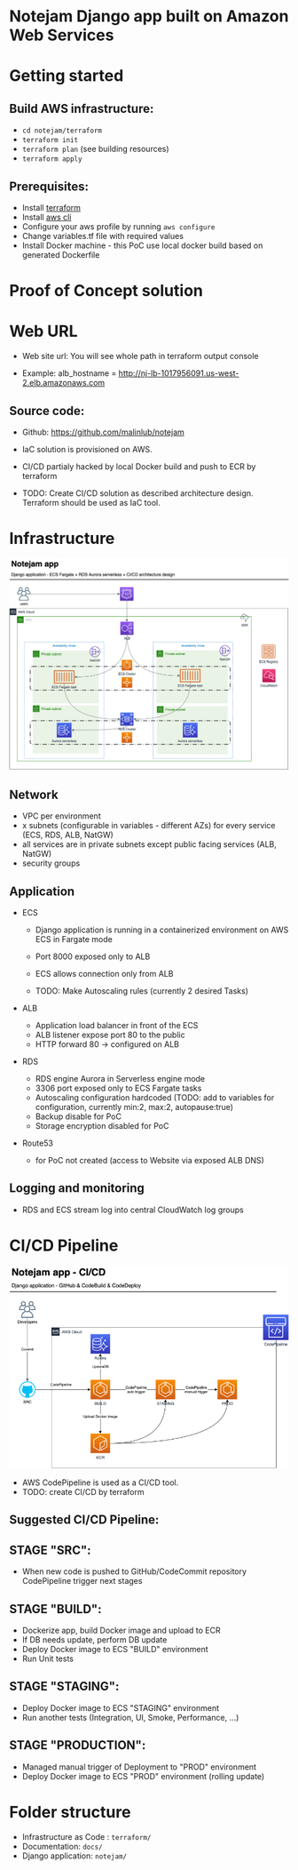 Notejam Django app built on Amazon Web Services
=
Getting started
=
Build AWS infrastructure:
-    
- `cd notejam/terraform` 
- `terraform init`
- `terraform plan` (see building resources)
- `terraform apply`

Prerequisites:
-
- Install [terraform](https://learn.hashicorp.com/terraform/getting-started/install.html) 
- Install [aws cli](https://aws.amazon.com/cli/)
- Configure your aws profile by running `aws configure`
- Change variables.tf file with required values
- Install Docker machine - this PoC use local docker build based on generated Dockerfile

Proof of Concept solution
=
Web URL
==
- Web site url: You will see whole path in terraform output console

- Example: alb_hostname = http://nj-lb-1017956091.us-west-2.elb.amazonaws.com

Source code:
-
- Github: https://github.com/malinlub/notejam

- IaC solution is provisioned on AWS. 
- CI/CD partialy hacked by local Docker build and push to ECR by terraform

- TODO: Create CI/CD solution as described architecture design. Terraform should be used as IaC tool. 



Infrastructure
==
![](/docs/notejam-infrastructure.png)

Network
--
- VPC per environment
- x subnets (configurable in variables - different AZs) for every service (ECS, RDS, ALB, NatGW)
- all services are in private subnets except public facing services (ALB, NatGW)
- security groups

Application
--
- ECS
    - Django application is running in a containerized environment on AWS ECS in Fargate mode
    - Port 8000 exposed only to ALB
    - ECS allows connection only from ALB

    - TODO: Make Autoscaling rules (currently 2 desired Tasks)
    
- ALB
    - Application load balancer in front of the ECS 
    - ALB listener expose port 80 to the public
    - HTTP forward 80 -> configured on ALB

- RDS
    - RDS engine Aurora in Serverless engine mode
    - 3306 port exposed only to ECS Fargate tasks
    - Autoscaling configuration hardcoded (TODO: add to variables for configuration, currently min:2, max:2, autopause:true)
    - Backup disable for PoC
    - Storage encryption disabled for PoC

- Route53
    - for PoC not created (access to Website via exposed ALB DNS)

Logging and monitoring
--
- RDS and ECS stream log into central CloudWatch log groups
    
CI/CD Pipeline
==
![](/docs/notejam-cicd.png)

- AWS CodePipeline is used as a CI/CD tool.
- TODO: create CI/CD by terraform

Suggested CI/CD Pipeline:
--
STAGE "SRC":
---
- When new code is pushed to GitHub/CodeCommit repository CodePipeline trigger next stages

STAGE "BUILD":
---
- Dockerize app, build Docker image and upload to ECR
- If DB needs update, perform DB update
- Deploy Docker image to ECS "BUILD" environment
- Run Unit tests

STAGE "STAGING":
---
- Deploy Docker image to ECS "STAGING" environment
- Run another tests (Integration, UI, Smoke, Performance, ...) 

STAGE "PRODUCTION":
---
- Managed manual trigger of Deployment to "PROD" environment
- Deploy Docker image to ECS "PROD" environment (rolling update)

Folder structure
=
- Infrastructure as Code : `terraform/`
- Documentation: `docs/`
- Django application: `notejam/`

